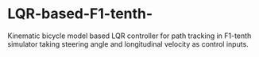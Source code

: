 # LQR-based-F1-tenth-
Kinematic bicycle model based LQR controller for path tracking in F1-tenth simulator taking steering angle and longitudinal velocity as control inputs. 

